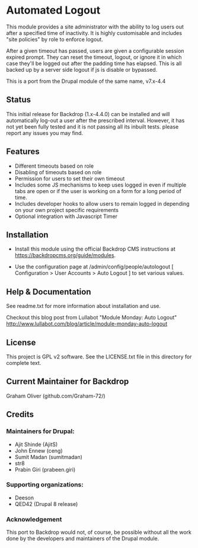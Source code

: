 # Automated Logout

This module provides a site administrator with the ability to log users
out after a specified time of inactivity. It is highly customisable
and includes "site policies" by role to enforce logout.

After a given timeout has passed, users are given a
configurable session expired prompt. They can reset the timeout,
logout, or ignore it in which case they'll be logged out after
the padding time has elapsed. This is all backed up by a
server side logout if js is disable or bypassed.


This is a port from the Drupal module of the same name, v7.x-4.4


## Status

This initial release for Backdrop (1.x-4.4.0) can be installed and
will automatically log-out a user after the prescribed interval.
However, it has not yet been fully tested and it is not passing
all its inbuilt tests. please report any issues you may find.


## Features

  + Different timeouts based on role
  + Disabling of timeouts based on role
  + Permission for users to set their own timeout
  + Includes some JS mechanisms to keep uses logged in even if
    multiple tabs are open or if the user is working on a form
    for a long period of time.
  + Includes developer hooks to allow users to remain logged in
    depending on your own project specific requirements
  + Optional integration with Javascript Timer


## Installation

- Install this module using the official Backdrop CMS instructions at
  https://backdropcms.org/guide/modules.

- Use the configuration page at /admin/config/people/autologout
  [ Configuration > User Accounts > Auto Logout ]
  to set various values.


## Help & Documentation</h2>

See readme.txt for more information about installation and use.

Checkout this blog post from Lullabot "Module Monday: Auto Logout"
http://www.lullabot.com/blog/article/module-monday-auto-logout


## License

This project is GPL v2 software. See the LICENSE.txt file in this directory for complete text.
    
        
## Current Maintainer for Backdrop

Graham Oliver (github.com/Graham-72/)

## Credits

### Maintainers for Drupal:

- Ajit Shinde (AjitS)
- John Ennew (ceng)
- Sumit Madan (sumitmadan)
- str8
- Prabin Giri (prabeen.giri)

### Supporting organizations:
- Deeson
- QED42 (Drupal 8 release)


### Acknowledgement

This port to Backdrop would not, of course, be possible without all
the work done by the developers and maintainers of the Drupal module.

